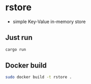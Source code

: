 # rstore

- simple Key-Value in-memory store

## Just run

```bash
cargo run
```

## Docker build

```bash
sudo docker build -t rstore .
```
